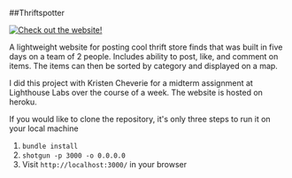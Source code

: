 ##Thriftspotter

[![Check out the website!](http://www.coolblackattire.com/wp-content/uploads/2015/08/check-it-out-button-300x71.png  
)](http://damp-mountain-53843.herokuapp.com/)

A lightweight website for posting cool thrift store finds that was built in five days on a team of 2 people. Includes ability to post, like, and comment on items. The items can then be sorted by category and displayed on a map.

I did this project with Kristen Cheverie for a midterm assignment at Lighthouse Labs over the course of a week. The website is hosted on heroku. 

If you would like to clone the repository, it's only three steps to run it on your local machine

1. `bundle install`
2. `shotgun -p 3000 -o 0.0.0.0`
3. Visit `http://localhost:3000/` in your browser
